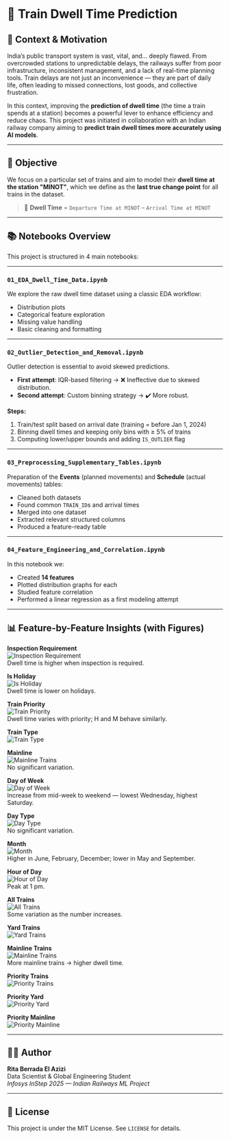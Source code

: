 # 🚆 Train Dwell Time Prediction

## 📍 Context & Motivation
India’s public transport system is vast, vital, and… deeply flawed. From overcrowded stations to unpredictable delays, the railways suffer from poor infrastructure, inconsistent management, and a lack of real-time planning tools. Train delays are not just an inconvenience — they are part of daily life, often leading to missed connections, lost goods, and collective frustration.

In this context, improving the **prediction of dwell time** (the time a train spends at a station) becomes a powerful lever to enhance efficiency and reduce chaos. This project was initiated in collaboration with an Indian railway company aiming to **predict train dwell times more accurately using AI models**.

---

## 🎯 Objective
We focus on a particular set of trains and aim to model their **dwell time at the station "MINOT"**, which we define as the **last true change point** for all trains in the dataset.

> 🔎 **Dwell Time** = `Departure Time at MINOT` – `Arrival Time at MINOT`

---

## 📚 Notebooks Overview

This project is structured in 4 main notebooks:

---

### `01_EDA_Dwell_Time_Data.ipynb`
We explore the raw dwell time dataset using a classic EDA workflow:
- Distribution plots
- Categorical feature exploration
- Missing value handling
- Basic cleaning and formatting

---

### `02_Outlier_Detection_and_Removal.ipynb`
Outlier detection is essential to avoid skewed predictions.

- **First attempt**: IQR-based filtering → ❌ Ineffective due to skewed distribution.  
- **Second attempt**: Custom binning strategy → ✔️ More robust.

**Steps:**
1. Train/test split based on arrival date (training = before Jan 1, 2024)  
2. Binning dwell times and keeping only bins with ≥ 5% of trains  
3. Computing lower/upper bounds and adding `IS_OUTLIER` flag

---

### `03_Preprocessing_Supplementary_Tables.ipynb`
Preparation of the **Events** (planned movements) and **Schedule** (actual movements) tables:
- Cleaned both datasets
- Found common `TRAIN_ID`s and arrival times
- Merged into one dataset
- Extracted relevant structured columns
- Produced a feature-ready table

---

### `04_Feature_Engineering_and_Correlation.ipynb`
In this notebook we:
- Created **14 features**
- Plotted distribution graphs for each
- Studied feature correlation
- Performed a linear regression as a first modeling attempt

---

## 📊 Feature-by-Feature Insights (with Figures)

**Inspection Requirement**  
![Inspection Requirement](figs/Inspection_Requirement.png)  
Dwell time is higher when inspection is required.

**Is Holiday**  
![Is Holiday](figs/IS_HOLIDAY.png)  
Dwell time is lower on holidays.

**Train Priority**  
![Train Priority](figs/Train_Priority.png)  
Dwell time varies with priority; H and M behave similarly.

**Train Type**  
![Train Type](figs/Train_Type.png)

**Mainline**  
![Mainline Trains](figs/MainlineTrains.png)  
No significant variation.

**Day of Week**  
![Day of Week](figs/Day_of_Week.png)  
Increase from mid-week to weekend — lowest Wednesday, highest Saturday.

**Day Type**  
![Day Type](figs/Day_Type.png)  
No significant variation.

**Month**  
![Month](figs/Month.png)  
Higher in June, February, December; lower in May and September.

**Hour of Day**  
![Hour of Day](figs/Hour_of_Day.png)  
Peak at 1 pm.

**All Trains**  
![All Trains](figs/AllTrains.png)  
Some variation as the number increases.

**Yard Trains**  
![Yard Trains](figs/YardTrains.png)

**Mainline Trains**  
![Mainline Trains](figs/MainlineTrains.png)  
More mainline trains → higher dwell time.

**Priority Trains**  
![Priority Trains](figs/PriorityTrains.png)

**Priority Yard**  
![Priority Yard](figs/PriorityYard.png)

**Priority Mainline**  
![Priority Mainline](figs/PriorityMainline.png)

---

## 👩‍💻 Author
**Rita Berrada El Azizi**  
Data Scientist & Global Engineering Student  
_Infosys InStep 2025 — Indian Railways ML Project_

---

## 📄 License
This project is under the MIT License. See `LICENSE` for details.
